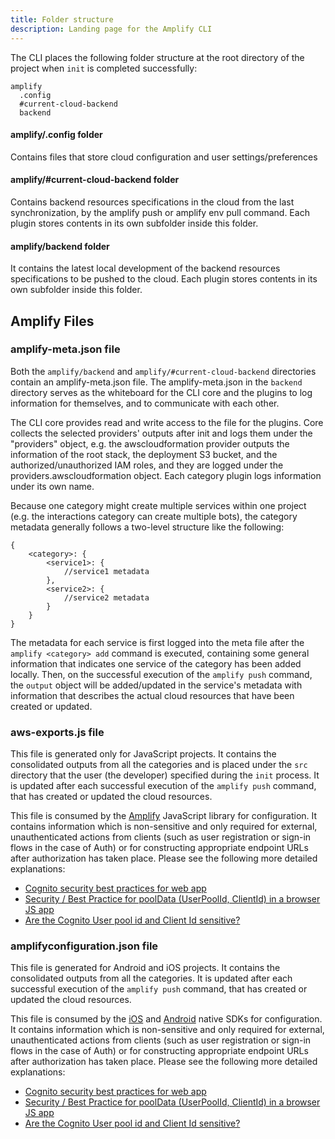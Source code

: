 ```yaml
---
title: Folder structure
description: Landing page for the Amplify CLI
--- 
```


The CLI places the following folder structure at the root directory of the project when `init` is completed successfully:

```
amplify
  .config
  #current-cloud-backend
  backend
```

#### amplify/.config folder
Contains files that store cloud configuration and user settings/preferences
#### amplify/#current-cloud-backend folder
Contains backend resources specifications in the cloud from the last synchronization, by the amplify push or amplify env pull command.
Each plugin stores contents in its own subfolder inside this folder.
#### amplify/backend folder
It contains the latest local development of the backend resources specifications to be pushed to the cloud.
Each plugin stores contents in its own subfolder inside this folder.

## Amplify Files

### amplify-meta.json file
Both the `amplify/backend` and `amplify/#current-cloud-backend` directories contain an amplify-meta.json file. The amplify-meta.json in the `backend` directory serves as the whiteboard for the CLI core and the plugins to log information for themselves, and to communicate with each other.

The CLI core provides read and write access to the file for the plugins. Core collects the selected providers' outputs after init and logs them under the "providers" object, e.g. the awscloudformation provider outputs the information of the root stack, the deployment S3 bucket, and the authorized/unauthorized IAM roles, and they are logged under the providers.awscloudformation object. Each category plugin logs information under its own name.

Because one category might create multiple services within one project (e.g. the interactions category can create multiple bots), the category metadata generally follows a two-level structure like the following:

```
{
    <category>: {
        <service1>: {
            //service1 metadata
        },
        <service2>: {
            //service2 metadata
        }
    }
}
```
The metadata for each service is first logged into the meta file after the `amplify <category> add` command is executed, containing some general information that indicates one service of the category has been added locally.
Then, on the successful execution of the `amplify push` command, the `output` object will be added/updated in the service's metadata with information that describes the actual cloud resources that have been created or updated.


### aws-exports.js file
This file is generated only for JavaScript projects.
It contains the consolidated outputs from all the categories and is placed under the `src` directory that the user (the developer) specified during the `init` process. It is updated after each successful execution of the `amplify push` command,  that has created or updated the cloud resources.

This file is consumed by the [Amplify](https://github.com/aws-amplify/amplify-js) JavaScript library for configuration. It contains information which is non-sensitive and only required for external, unauthenticated actions from clients (such as user registration or sign-in flows in the case of Auth) or for constructing appropriate endpoint URLs after authorization has taken place. Please see the following more detailed explanations:

- [Cognito security best practices for web app](https://forums.aws.amazon.com/message.jspa?messageID=757990#757990)
- [Security / Best Practice for poolData (UserPoolId, ClientId) in a browser JS app](https://github.com/amazon-archives/amazon-cognito-identity-js/issues/312)
- [Are the Cognito User pool id and Client Id sensitive?](https://stackoverflow.com/a/47865747/194974)

### amplifyconfiguration.json file
This file is generated for Android and iOS projects.
It contains the consolidated outputs from all the categories. It is updated after each successful execution of the `amplify push` command, that has created or updated the cloud resources.

This file is consumed by the [iOS](https://github.com/aws/aws-sdk-ios/) and [Android](https://github.com/aws/aws-sdk-android) native SDKs for configuration. It contains information which is non-sensitive and only required for external, unauthenticated actions from clients (such as user registration or sign-in flows in the case of Auth) or for constructing appropriate endpoint URLs after authorization has taken place. Please see the following more detailed explanations:

- [Cognito security best practices for web app](https://forums.aws.amazon.com/message.jspa?messageID=757990#757990)
- [Security / Best Practice for poolData (UserPoolId, ClientId) in a browser JS app](https://github.com/amazon-archives/amazon-cognito-identity-js/issues/312)
- [Are the Cognito User pool id and Client Id sensitive?](https://stackoverflow.com/a/47865747/194974)
